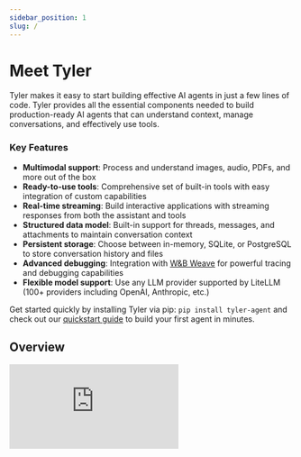 ```yaml
---
sidebar_position: 1
slug: /
---
```


# Meet Tyler

Tyler makes it easy to start building effective AI agents in just a few lines of code. Tyler provides all the essential components needed to build production-ready AI agents that can understand context, manage conversations, and effectively use tools.

### Key Features

- **Multimodal support**: Process and understand images, audio, PDFs, and more out of the box
- **Ready-to-use tools**: Comprehensive set of built-in tools with easy integration of custom capabilities
- **Real-time streaming**: Build interactive applications with streaming responses from both the assistant and tools
- **Structured data model**: Built-in support for threads, messages, and attachments to maintain conversation context
- **Persistent storage**: Choose between in-memory, SQLite, or PostgreSQL to store conversation history and files
- **Advanced debugging**: Integration with [W&B Weave](https://weave-docs.wandb.ai/) for powerful tracing and debugging capabilities
- **Flexible model support**: Use any LLM provider supported by LiteLLM (100+ providers including OpenAI, Anthropic, etc.)

Get started quickly by installing Tyler via pip: `pip install tyler-agent` and check out our [quickstart guide](./quickstart.md) to build your first agent in minutes.

## Overview

<div style={{position: 'relative', paddingBottom: '56.25%', height: 0, maxWidth: '800px', margin: '0 auto', overflow: 'hidden', borderRadius: '8px'}}>
  <iframe
    src="https://www.loom.com/embed/a4079a634ee349219badee97ff03183a?sid=7c891fbe-b643-4ca8-881d-1a3881bbab52"
    frameBorder="0"
    webkitallowfullscreen="true"
    mozallowfullscreen="true"
    allowFullScreen
    style={{position: 'absolute', top: 0, left: 0, width: '100%', height: '100%'}}
  />
</div>

<br />
<br />

# Chat with Tyler

While Tyler can be used as a library, it also has a web-based chat interface that allows you to interact with your agent. The interface is available as a separate repository at [tyler-chat](https://github.com/adamwdraper/tyler-chat).

![Chat with Tyler Interface](/img/chat-with-tyler-interface.png)

### Key features of Chat with Tyler
- Modern, responsive web interface
- Real-time interaction with Tyler agents
- Support for file attachments
- Message history and context preservation
- Easy deployment and customization

To get started with the chat interface, visit the [Chat with Tyler documentation](./chat-with-tyler.md).

## Next Steps

- [Installation Guide](./installation.md) - Detailed installation instructions
- [Configuration](./configuration.md) - Learn about configuration options
- [Core Concepts](./core-concepts.md) - Understand Tyler's architecture
- [API Reference](./category/api-reference) - Explore the API documentation
- [Examples](./category/examples) - See more usage examples
